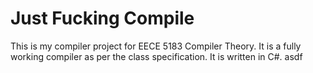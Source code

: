 # Just Fucking Compile
This is my compiler project for EECE 5183 Compiler Theory. It is a fully working compiler as per the class specification. It is written in C#.
asdf
